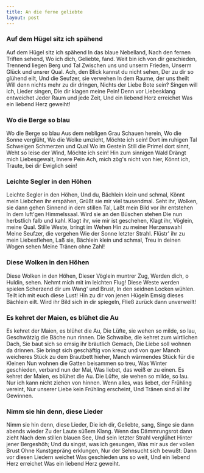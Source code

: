 ```yaml
---
title: An die ferne geliebte
layout: post
---
```


### Auf dem Hügel sitz ich spähend
Auf dem Hügel sitz ich spähend
In das blaue Nebelland,
Nach den fernen Triften sehend,
Wo ich dich, Geliebte, fand.
Weit bin ich von dir geschieden,
Trennend liegen Berg und Tal
Zwischen uns und unserm Frieden,
Unserm Glück und unsrer Qual.
Ach, den Blick kannst du nicht sehen,
Der zu dir so glühend eilt,
Und die Seufzer, sie verwehen
In dem Raume, der uns theilt
Will denn nichts mehr zu dir dringen,
Nichts der Liebe Bote sein?
Singen will ich, Lieder singen,
Die dir klagen meine Pein!
Denn vor Liebesklang entweichet
Jeder Raum und jede Zeit,
Und ein liebend Herz erreichet
Was ein liebend Herz geweiht!
### Wo die Berge so blau
Wo die Berge so blau
Aus dem nebligen Grau
Schauen herein,
Wo die Sonne verglüht,
Wo die Wolke umzieht,
Möchte ich sein!
Dort im ruhigen Tal
Schweigen Schmerzen und Qual
Wo im Gestein
Still die Primel dort sinnt,
Weht so leise der Wind,
Möchte ich sein!
Hin zum sinnigen Wald
Drängt mich Liebesgewalt,
Innere Pein
Ach, mich zög's nicht von hier,
Könnt ich, Traute, bei dir
Ewiglich sein!
### Leichte Segler in den Höhen
Leichte Segler in den Höhen,
Und du, Bächlein klein und schmal,
Könnt mein Liebchen ihr erspähen,
Grüßt sie mir viel tausendmal.
Seht ihr, Wolken, sie dann gehen
Sinnend in dem stillen Tal,
Laßt mein Bild vor ihr entstehen
In dem luft'gen Himmelssaal.
Wird sie an den Büschen stehen
Die nun herbstlich falb und kahl.
Klagt ihr, wie mir ist geschehen,
Klagt ihr, Vöglein, meine Qual.
Stille Weste, bringt im Wehen
Hin zu meiner Herzenswahl
Meine Seufzer, die vergehen
Wie der Sonne letzter Strahl.
Flüstr' ihr zu mein Liebesflehen,
Laß sie, Bächlein klein und schmal,
Treu in deinen Wogen sehen
Meine Tränen ohne Zahl!
### Diese Wolken in den Höhen
Diese Wolken in den Höhen,
Dieser Vöglein muntrer Zug,
Werden dich, o Huldin, sehen.
Nehmt mich mit im leichten Flug!
Diese Weste werden spielen
Scherzend dir um Wang' und Brust,
In den seidnen Locken wühlen.
Teilt ich mit euch diese Lust!
Hin zu dir von jenen Hügeln
Emsig dieses Bächlein eilt.
Wird ihr Bild sich in dir spiegeln,
Fließ zurück dann unverweilt!
### Es kehret der Maien, es blühet die Au
Es kehret der Maien, es blühet die Au,
Die Lüfte, sie wehen so milde, so lau,
Geschwätzig die Bäche nun rinnen.
Die Schwalbe, die kehret zum wirtlichen Dach,
Sie baut sich so emsig ihr bräutlich Gemach,
Die Liebe soll wohnen da drinnen.
Sie bringt sich geschäftig von kreuz und von quer
Manch weicheres Stück zu dem Brautbett hieher,
Manch wärmendes Stück für die Kleinen
Nun wohnen die Gatten beisammen so treu,
Was Winter geschieden, verband nun der Mai,
Was liebet, das weiß er zu einen.
Es kehret der Maien, es blühet die Au.
Die Lüfte, sie wehen so milde, so lau.
Nur ich kann nicht ziehen von hinnen.
Wenn alles, was liebet, der Frühling vereint,
Nur unserer Liebe kein Frühling erscheint,
Und Tränen sind all ihr Gewinnen.
### Nimm sie hin denn, diese Lieder
Nimm sie hin denn, diese Lieder,
Die ich dir, Geliebte, sang,
Singe sie dann abends wieder
Zu der Laute süßem Klang.
Wenn das Dämmrungsrot dann zieht
Nach dem stillen blauen See,
Und sein letzter Strahl verglühet
Hinter jener Bergeshöh;
Und du singst, was ich gesungen,
Was mir aus der vollen Brust
Ohne Kunstgepräng erklungen,
Nur der Sehnsucht sich bewußt:
Dann vor diesen Liedern weichet
Was geschieden uns so weit,
Und ein liebend Herz erreichet
Was ein liebend Herz geweiht.

